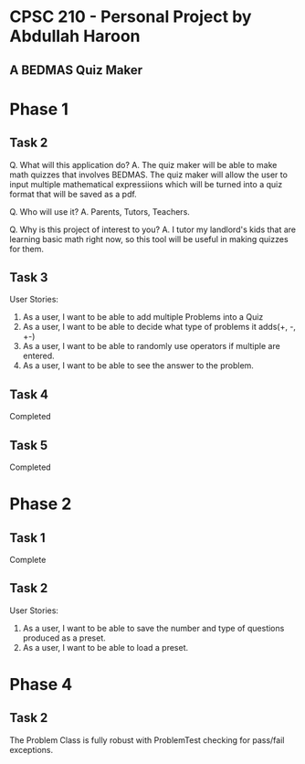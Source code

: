# CPSC 210 - Personal Project by Abdullah Haroon

## A BEDMAS Quiz Maker

# Phase 1

## Task 2
Q. What will this application do?
A. The quiz maker will be able to make math quizzes that involves BEDMAS. The quiz maker will allow the user to input
multiple mathematical expressiions which will be turned into a quiz format that will be saved as a pdf.

Q. Who will use it?
A. Parents, Tutors, Teachers.

Q. Why is this project of interest to you? 
A. I tutor my landlord's kids that are learning basic math right now, so this tool will be useful in making
quizzes for them.

## Task 3
User Stories:

1. As a user, I want to be able to add multiple Problems into a Quiz
2. As a user, I want to be able to decide what type of problems it adds(+, -, +-)
3. As a user, I want to be able to randomly use operators if multiple are entered.
4. As a user, I want to be able to see the answer to the problem.

## Task 4
Completed

## Task 5
Completed

# Phase 2

## Task 1
Complete

## Task 2
User Stories:

1. As a user, I want to be able to save the number and type of questions produced as a preset.
2. As a user, I want to be able to load a preset.

# Phase 4

## Task 2
The Problem Class is fully robust with ProblemTest checking for pass/fail exceptions.
